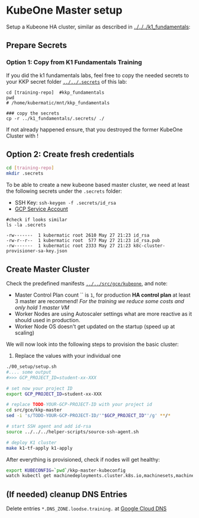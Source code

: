 # KubeOne Master setup

Setup a Kubeone HA cluster, similar as described in [../../../k1_fundamentals](../../../k1_fundamentals):

## Prepare Secrets

### Option 1: Copy from K1 Fundamentals Training
If you did the k1 fundamentals labs, feel free to copy the needed secrets to your KKP secret  folder [`../../.secrets`](../../.secrets) of this lab:
```
cd [training-repo]  #kkp_fundamentals
pwd
# /home/kubermatic/mnt/kkp_fundamentals

### copy the secrets
cp -r ../k1_fundamentals/.secrets/ ./
```
If not already happened ensure, that you destroyed the former KubeOne Cluster with [](../../../k1_fundamentals/99_cluster-cleanup-or-pause)!

## Option 2: Create fresh credentials
```bash
cd [training-repo]
mkdir .secrets
```
To be able to create a new kubeone based master cluster, we need at least the following secrets under the  `.secrets` folder:
- SSH Key: `ssh-keygen -f .secrets/id_rsa`
- [GCP Service Account](../../../k1_fundamentals/01_create-cloud-credentials) 

```
#check if looks similar
ls -la .secrets

-rw-------  1 kubermatic root 2610 May 27 21:23 id_rsa
-rw-r--r--  1 kubermatic root  577 May 27 21:23 id_rsa.pub
-rw-------  1 kubermatic root 2333 May 27 21:23 k8c-cluster-provisioner-sa-key.json
```

## Create Master Cluster

Check the predefined manifests [`../../src/gce/kubeone`](../../src/gce/kkp-master), and note:
- Master Control Plan count ``  is `1`, for production **HA control plan** at least 3 master are recommend! *For the training we reduce some costs and only hold 1 master VM*
- Worker Nodes are using Autoscaler settings what are more reactive as it should used in production.
- Worker Node OS doesn't get updated on the startup (speed up at scaling)

We will now look into the following steps to provision the basic cluster:

1. Replace the values with your individual one
```bash
./00_setup/setup.sh
#.... some output
#>>> GCP_PROJECT_ID=student-xx-XXX

# set now your project ID
export GCP_PROJECT_ID=student-xx-XXX

# replace TODO-YOUR-GCP-PROJECT-ID with your project id
cd src/gce/kkp-master
sed -i 's/TODO-YOUR-GCP-PROJECT-ID/'"$GCP_PROJECT_ID"'/g' **/*

# start SSH agent and add id-rsa
source ../../../helper-scripts/source-ssh-agent.sh

# deploy K1 cluster
make k1-tf-apply k1-apply
```

After everything is provisioned, check if nodes will get healthy:
```bash
export KUBECONFIG=`pwd`/kkp-master-kubeconfig
watch kubectl get machinedeployments.cluster.k8s.io,machinesets,machine,nodes -A
```
## (If needed) cleanup DNS Entries

Delete entries `*.DNS_ZONE.loodse.training.` at [Google Cloud DNS](https://console.cloud.google.com/net-services/dns/zones/)


